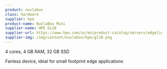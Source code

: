```yaml
---
product: nuvlabox
class: hardware
supplier: hpe
product-name: NuvlaBox Mini
supplier-name: HPE GL10
supplier-url: https://www.hpe.com/us/en/product-catalog/servers/edgeline-systems/pip.hpe-edgeline-el10-intelligent-gateway.1008670386.html
supplier-img: /img/content/nuvlabox/hpe/gl10.png
---
```


4 cores, 4 GB RAM, 32 GB SSD

Fanless device, ideal for small footprint edge applications
